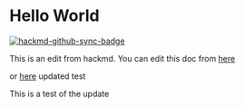 # Hello World

[![hackmd-github-sync-badge](https://hackmd.io/xRLbWq_IR3amOn8K4zy05w/badge)](https://hackmd.io/xRLbWq_IR3amOn8K4zy05w)

This is an edit from hackmd. You can edit this doc from [here](https://hackmd.io/xRLbWq_IR3amOn8K4zy05w)

or [here](https://hackmd.io/@BRE12BNlQsedP-lqqmZ8EA/rJZqErIO5)
updated
test

This is a test of the update